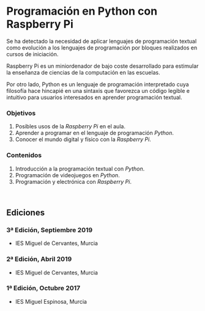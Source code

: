 # Programación en Python con Raspberry Pi

Se ha detectado la necesidad de aplicar lenguajes de programación textual como evolución a los lenguajes de programación por bloques realizados en cursos de iniciación.

Raspberry Pi es un miniordenador de bajo coste desarrollado para estimular la enseñanza de ciencias de la computación en las escuelas.

Por otro lado, Python es un lenguaje de programación interpretado cuya filosofía hace hincapié en una sintaxis que favorezca un código legible e intuitivo para usuarios interesados en aprender programación textual.

### Objetivos

1. Posibles usos de la *Raspberry Pi* en el aula.
2. Aprender a programar en el lenguaje de programación *Python*.
3. Conocer el mundo digital y físico con la *Raspberry Pi*.

### Contenidos

1. Introducción a la programación textual con *Python*.
2. Programación de videojuegos en *Python*.
3. Programación y electrónica con *Raspberry Pi*.


<br />


## Ediciones

### 3ª Edición, Septiembre 2019

- IES Miguel de Cervantes, Murcia

### 2ª Edición, Abril 2019

- IES Miguel de Cervantes, Murcia

### 1ª Edición, Octubre 2017

- IES Miguel Espinosa, Murcia
